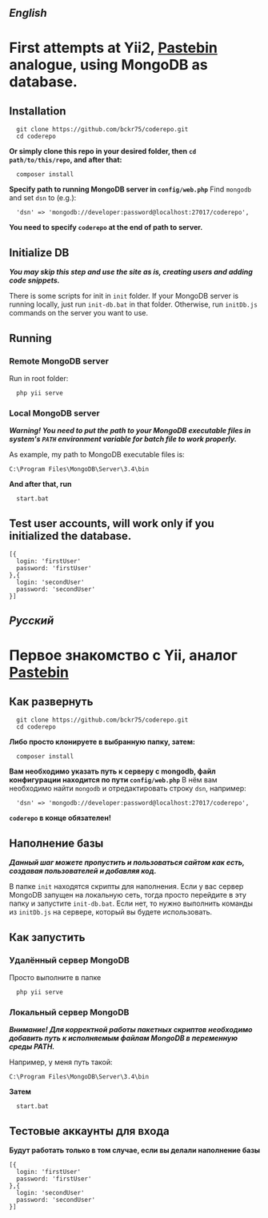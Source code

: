 ## ___English___
# First attempts at Yii2, [Pastebin](https://pastebin.com/) analogue, using MongoDB as database.

## Installation
```
  git clone https://github.com/bckr75/coderepo.git
  cd coderepo
```
__Or simply clone this repo in your desired folder, then `cd path/to/this/repo`, and after that:__
```
  composer install
```
__Specify path to running MongoDB server in `config/web.php`__
Find `mongodb` and set `dsn` to (e.g.):
```
  'dsn' => 'mongodb://developer:password@localhost:27017/coderepo',
```
__You need to specify `coderepo` at the end of path to server.__

## Initialize DB
___You may skip this step and use the site as is, creating users and adding code snippets.___

There is some scripts for init in `init` folder.
If your MongoDB server is running locally, just run `init-db.bat` in that folder.
Otherwise, run `initDb.js` commands on the server you want to use.

## Running

### Remote MongoDB server
Run in root folder:
```
  php yii serve
```

### Local MongoDB server
___Warning! You need to put the path to your MongoDB executable files in system's `PATH` environment variable for batch file to work properly.___

As example, my path to MongoDB executable files is:
```
C:\Program Files\MongoDB\Server\3.4\bin
```
__And after that, run__
```
  start.bat
```
## Test user accounts, will work only if you initialized the database.
```
[{
  login: 'firstUser'
  password: 'firstUser'
},{
  login: 'secondUser'
  password: 'secondUser'
}]
```

## ___Русский___

# Первое знакомство с Yii, аналог [Pastebin](https://pastebin.com/)

## Как развернуть
```
  git clone https://github.com/bckr75/coderepo.git
  cd coderepo
```
__Либо просто клонируете в выбранную папку, затем:__
```
  composer install
```
__Вам необходимо указать путь к серверу с mongodb, файл конфигурации находится по пути `config/web.php`__
В нём вам необходимо найти `mongodb` и отредактировать строку `dsn`, например:
```
  'dsn' => 'mongodb://developer:password@localhost:27017/coderepo',
```
__`coderepo` в конце обязателен!__

## Наполнение базы
___Данный шаг можете пропустить и пользоваться сайтом как есть, создавая пользователей и добавляя код.___

В папке `init` находятся скрипты для наполнения.
Если у вас сервер MongoDB запущен на локальную сеть, тогда просто перейдите в эту папку и запустите `init-db.bat`.
Если нет, то нужно выполнить команды из `initDb.js` на сервере, который вы будете использовать.

## Как запустить

### Удалённый сервер MongoDB
Просто выполните в папке
```
  php yii serve
```

### Локальный сервер MongoDB
___Внимание! Для корректной работы пакетных скриптов необходимо добавить путь к исполняемым файлам MongoDB в переменную среды PATH.___

Например, у меня путь такой:
```
C:\Program Files\MongoDB\Server\3.4\bin
```
__Затем__
```
  start.bat
```
## Тестовые аккаунты для входа
__Будут работать только в том случае, если вы делали наполнение базы__
```
[{
  login: 'firstUser'
  password: 'firstUser'
},{
  login: 'secondUser'
  password: 'secondUser'
}]
```
